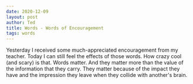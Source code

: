 ```yaml
---
date: 2020-12-09
layout: post
author: Ted
title: Words - Words of Encouragement
tags: words
---
```

Yesterday I received some much-appreciated encouragement from my teacher. Today I can still feel the effects of those words. How crazy cool (and scary) is that. Words matter. And they matter more than the value of the information that they carry. They matter because of the impact they have and the impression they leave when they collide with another's brain.  
